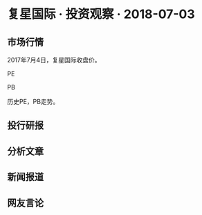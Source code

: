 # 复星国际 · 投资观察 · 2018-07-03
## 市场行情

2017年7月4日，复星国际收盘价。

PE

PB

历史PE，PB走势。

## 投行研报

## 分析文章

## 新闻报道

## 网友言论
